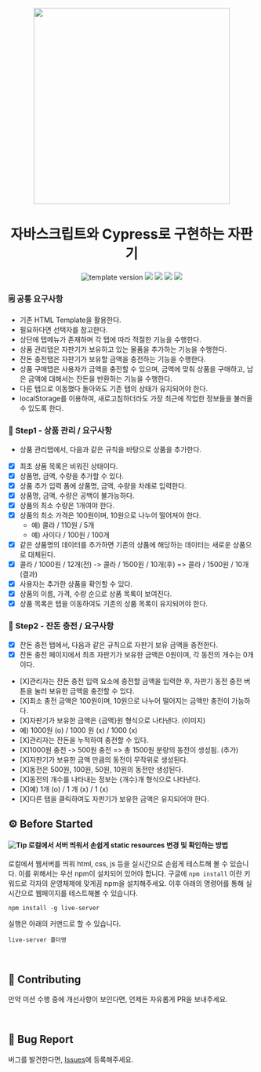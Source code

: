 <p align="middle" >
  <img src="https://nextstep-storage.s3.ap-northeast-2.amazonaws.com/536baaa17ed346bb851cc9f663edb069" width="400">
</p>
  <h1 align="middle">자바스크립트와 Cypress로 구현하는 자판기</h1>
  <p align="middle">
    <img src="https://img.shields.io/badge/version-1.0.0-blue?style=flat-square" alt="template version"/>
    <img src="https://img.shields.io/badge/language-html-red.svg?style=flat-square"/>
    <img src="https://img.shields.io/badge/language-css-blue.svg?style=flat-square"/>
    <img src="https://img.shields.io/badge/language-js-yellow.svg?style=flat-square"/>
    <img src="https://img.shields.io/badge/license-MIT-brightgreen.svg?style=flat-square"/>
  </p>
</p>



### 🗒 공통 요구사항

- 기존 HTML Template을 활용한다.
- 필요하다면 선택자를 참고한다.
- 상단에 탭메뉴가 존재하며 각 탭에 따라 적절한 기능을 수행한다.
- 상품 관리탭은 자판기가 보유하고 있는 물품을 추가하는 기능을 수행한다.
- 잔돈 충전탭은 자판기가 보유할 금액을 충전하는 기능을 수행한다.
- 상품 구매탭은 사용자가 금액을 충전할 수 있으며, 금액에 맞춰 상품을 구매하고, 남은 금액에 대해서는 잔돈을 반환하는 기능을 수행한다.
- 다른 탭으로 이동했다 돌아와도 기존 탭의 상태가 유지되어야 한다.
- localStorage를 이용하여, 새로고침하더라도 가장 최근에 작업한 정보들을 불러올 수 있도록 한다.

### 🎯 Step1 - 상품 관리 / 요구사항

- 상품 관리탭에서, 다음과 같은 규칙을 바탕으로 상품을 추가한다.
- [X] 최초 상품 목록은 비워진 상태이다.
- [X] 상품명, 금액, 수량을 추가할 수 있다.
- [X] 상품 추가 입력 폼에 상품명, 금액, 수량을 차례로 입력한다.
- [X] 상품명, 금액, 수량은 공백이 불가능하다.
- [X] 상품의 최소 수량은 1개여야 한다.
- [X] 상품의 최소 가격은 100원이며, 10원으로 나누어 떨어져야 한다.  
    - 예) 콜라 / 110원 / 5개
    - 예) 사이다 / 100원 / 100개
- [X] 같은 상품명의 데이터를 추가하면 기존의 상품에 해당하는 데이터는 새로운 상품으로 대체된다.
- [X] 콜라 / 1000원 / 12개(전) -> 콜라 / 1500원 / 10개(후) => 콜라 / 1500원 / 10개(결과)
- [X] 사용자는 추가한 상품을 확인할 수 있다.
- [X] 상품의 이름, 가격, 수량 순으로 상품 목록이 보여진다.
- [X] 상품 목록은 탭을 이동하여도 기존의 상품 목록이 유지되어야 한다.

### 🎯 Step2 - 잔돈 충전 / 요구사항

- [X] 잔돈 충전 탭에서, 다음과 같은 규칙으로 자판기 보유 금액을 충전한다.
- [X] 잔돈 충전 페이지에서 최초 자판기가 보유한 금액은 0원이며, 각 동전의 개수는 0개이다.
- [X]관리자는 잔돈 충전 입력 요소에 충전할 금액을 입력한 후, 자판기 동전 충전 버튼을 눌러 보유한 금액을 충전할 수 있다.
- [X]최소 충전 금액은 100원이며, 10원으로 나누어 떨어지는 금액만 충전이 가능하다.
- [X]자판기가 보유한 금액은 {금액}원 형식으로 나타낸다. (이미지)
- 예) 1000원 (o) / 1000 원 (x) / 1000 (x)
- [X]관리자는 잔돈을 누적하여 충전할 수 있다.
- [X]1000원 충전 -> 500원 충전 => 총 1500원 분량의 동전이 생성됨. (추가)
- [X]자판기가 보유한 금액 만큼의 동전이 무작위로 생성된다.
- [X]동전은 500원, 100원, 50원, 10원의 동전만 생성된다.
- [X]동전의 개수를 나타내는 정보는 {개수}개 형식으로 나타낸다.
- [X]예) 1개 (o) / 1 개 (x) / 1 (x)
- [X]다른 탭을 클릭하여도 자판기가 보유한 금액은 유지되어야 한다.

## ⚙️ Before Started

#### <img alt="Tip" src="https://img.shields.io/static/v1.svg?label=&message=Tip&style=flat-square&color=673ab8"> 로컬에서 서버 띄워서 손쉽게 static resources 변경 및 확인하는 방법

로컬에서 웹서버를 띄워 html, css, js 등을 실시간으로 손쉽게 테스트해 볼 수 있습니다. 이를 위해서는 우선 npm이 설치되어 있어야 합니다. 구글에 `npm install` 이란 키워드로 각자의 운영체제에 맞게끔 npm을 설치해주세요. 이후 아래의 명령어를 통해 실시간으로 웹페이지를 테스트해볼 수 있습니다.

```
npm install -g live-server
```

실행은 아래의 커맨드로 할 수 있습니다.

```
live-server 폴더명
```

<br/>

## 👏 Contributing

만약 미션 수행 중에 개선사항이 보인다면, 언제든 자유롭게 PR을 보내주세요.

<br/>

## 🐞 Bug Report

버그를 발견한다면, [Issues](https://github.com/next-step/js-vending-machine/issues)에 등록해주세요.

<br/>
